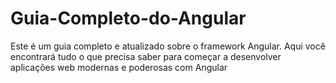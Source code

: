 # Guia-Completo-do-Angular
Este é um guia completo e atualizado sobre o framework Angular. Aqui você encontrará tudo o que precisa saber para começar a desenvolver aplicações web modernas e poderosas com Angular

